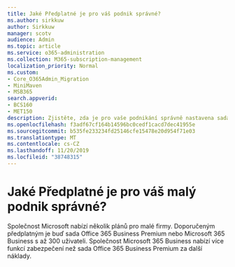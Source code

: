 ```yaml
---
title: Jaké Předplatné je pro váš podnik správné?
ms.author: sirkkuw
author: Sirkkuw
manager: scotv
audience: Admin
ms.topic: article
ms.service: o365-administration
ms.collection: M365-subscription-management
localization_priority: Normal
ms.custom:
- Core_O365Admin_Migration
- MiniMaven
- MSB365
search.appverid:
- BCS160
- MET150
description: Zjistěte, zda je pro vaše podnikání správně nastavena sada Office 365 E3, Office 365 Business Premium nebo Microsoft 365 Business.
ms.openlocfilehash: f3adf67cf164b14596bc0cedf1cacd7dec41955e
ms.sourcegitcommit: b535fe233234fd25146cfe15478e20d954f71e03
ms.translationtype: MT
ms.contentlocale: cs-CZ
ms.lasthandoff: 11/20/2019
ms.locfileid: "38748315"
---
```

# <a name="what-subscription-is-right-for-your-small-business"></a>Jaké Předplatné je pro váš malý podnik správné?

Společnost Microsoft nabízí několik plánů pro malé firmy. Doporučeným předplatným je buď sada Office 365 Business Premium nebo Microsoft 365 Business s až 300 uživateli. Společnost Microsoft 365 Business nabízí více funkcí zabezpečení než sada Office 365 Business Premium za další náklady.
